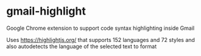 # gmail-highlight
Google Chrome extension to support code syntax highlighting inside Gmail

Uses https://highlightjs.org/ that supports 152 languages and 72 styles and also autodetects the language of the selected text to format
